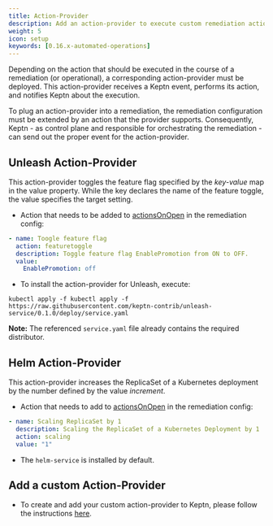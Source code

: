```yaml
---
title: Action-Provider
description: Add an action-provider to execute custom remediation actions.
weight: 5
icon: setup
keywords: [0.16.x-automated-operations]
---
```


Depending on the action that should be executed in the course of a remediation (or operational), a corresponding action-provider must be deployed. This action-provider receives a Keptn event, performs its action, and notifies Keptn about the execution.

To plug an action-provider into a remediation, the remediation configuration must be extended by an action that the provider supports. Consequently, Keptn - as control plane and responsible for orchestrating the remediation - can send out the proper event for the action-provider.

## Unleash Action-Provider

This action-provider toggles the feature flag specified by the *key-value* map in the value property. While the key declares the name of the feature toggle, the value specifies the target setting. 

* Action that needs to be added to [actionsOnOpen](../remediation/#actions-on-open) in the remediation config:

```yaml
- name: Toogle feature flag
  action: featuretoggle
  description: Toggle feature flag EnablePromotion from ON to OFF.
  value:
    EnablePromotion: off
```

* To install the action-provider for Unleash, execute:

```console
kubectl apply -f kubectl apply -f https://raw.githubusercontent.com/keptn-contrib/unleash-service/0.1.0/deploy/service.yaml
```

**Note:** The referenced `service.yaml` file already contains the required distributor.

## Helm Action-Provider

This action-provider increases the ReplicaSet of a Kubernetes deployment by the number defined by the value *increment*.

* Action that needs to add to [actionsOnOpen](../remediation/#actions-on-open) in the remediation config:

```yaml
- name: Scaling ReplicaSet by 1
  description: Scaling the ReplicaSet of a Kubernetes Deployment by 1
  action: scaling
  value: "1"
```

* The `helm-service` is installed by default.

## Add a custom Action-Provider

* To create and add your custom action-provider to Keptn, please follow the instructions [here](../../integrations/action_provider).
